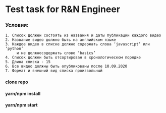 # Test task for R&N Engineer

### Условия:
    1. Список должен состоять из названия и даты публикации каждого видео
    2. Название видео должно быть на английском языке
    3. Каждое видео в списке должно содержать слова ‘javascript’ или ‘python’
         и не должносодержать слово ‘basics’
    4. Список должен быть отсортирован в хронологическом порядке
    5. Длина списка - 15
    6. Все видео должны быть опубликованы после 10.09.2020
    7. Формат и внешний вид списка произвольный

#### clone repo 
#### yarn/npm install
#### yarn/npm start